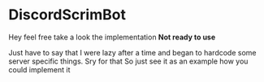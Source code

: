 # DiscordScrimBot
Hey feel free take a look the implementation **Not ready to use**

Just have to say that I were lazy after a time and began to hardcode some server specific things. Sry for that
So just see it as an example how you could implement it
